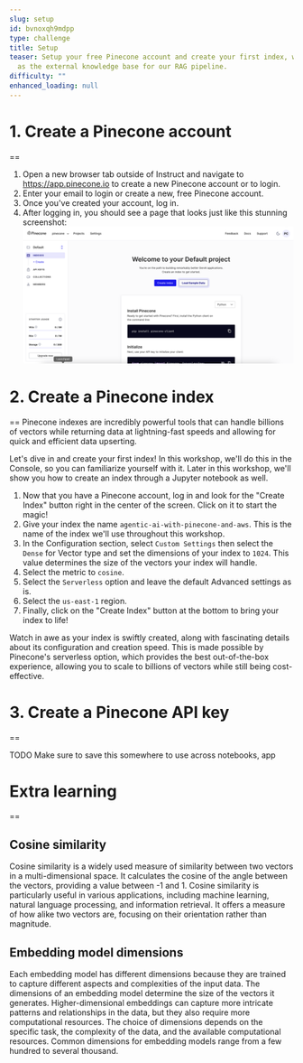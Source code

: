 ```yaml
---
slug: setup
id: bvnoxqh9mdpp
type: challenge
title: Setup
teaser: Setup your free Pinecone account and create your first index, which will serve
  as the external knowledge base for our RAG pipeline.
difficulty: ""
enhanced_loading: null
---
```

# 1. Create a Pinecone account
==
1. Open a new browser tab outside of Instruct and navigate to https://app.pinecone.io to create a new Pinecone account or to login.
2. Enter your email to login or create a new, free Pinecone account.
3. Once you've created your account, log in.
4. After logging in, you should see a page that looks just like this stunning screenshot:
![pinecone_aws_workshop_pinecone_account_creation.png](../assets/pinecone_aws_workshop_pinecone_account_creation.png)

# 2. Create a Pinecone index
==
Pinecone indexes are incredibly powerful tools that can handle billions of vectors while returning data at lightning-fast speeds and allowing for quick and efficient data upserting.

Let's dive in and create your first index! In this workshop, we'll do this in the Console, so you can familiarize yourself with it. Later in this workshop, we'll show you how to create an index through a Jupyter notebook as well.

1. Now that you have a Pinecone account, log in and look for the "Create Index" button right in the center of the screen. Click on it to start the magic!
2. Give your index the name `agentic-ai-with-pinecone-and-aws`. This is the name of the index we'll use throughout this workshop.
3. In the Configuration section, select `Custom Settings` then select the `Dense` for Vector type and set the dimensions of your index to `1024`. This value determines the size of the vectors your index will handle.
4. Select the metric to `cosine`.
5. Select the `Serverless` option and leave the default Advanced settings as is.
6. Select the `us-east-1` region.
7. Finally, click on the "Create Index" button at the bottom to bring your index to life!

Watch in awe as your index is swiftly created, along with fascinating details about its configuration and creation speed. This is made possible by Pinecone's serverless option, which provides the best out-of-the-box experience, allowing you to scale to billions of vectors while still being cost-effective.

# 3. Create a Pinecone API key
==

TODO
Make sure to save this somewhere to use across notebooks, app

# Extra learning
==
## Cosine similarity

Cosine similarity is a widely used measure of similarity between two vectors in a multi-dimensional space. It calculates the cosine of the angle between the vectors, providing a value between -1 and 1. Cosine similarity is particularly useful in various applications, including machine learning, natural language processing, and information retrieval. It offers a measure of how alike two vectors are, focusing on their orientation rather than magnitude.

## Embedding model dimensions

Each embedding model has different dimensions because they are trained to capture different aspects and complexities of the input data. The dimensions of an embedding model determine the size of the vectors it generates. Higher-dimensional embeddings can capture more intricate patterns and relationships in the data, but they also require more computational resources. The choice of dimensions depends on the specific task, the complexity of the data, and the available computational resources. Common dimensions for embedding models range from a few hundred to several thousand.